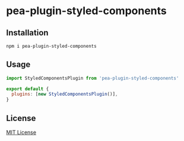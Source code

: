 # pea-plugin-styled-components

## Installation

```sh
npm i pea-plugin-styled-components
```

## Usage

```js
import StyledComponentsPlugin from 'pea-plugin-styled-components'

export default {
  plugins: [new StyledComponentsPlugin()],
}
```

## License

[MIT License](https://github.com/pea-team/pea-plugins/blob/master/LICENSE)
